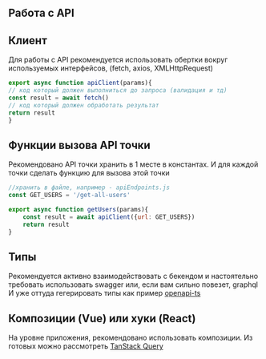 ## Работа с API

## Клиент
Для работы с API рекомендуется использовать обертки вокруг используемых интерфейсов, (fetch, axios, XMLHttpRequest)

```javascript
export async function apiClient(params){
// код который должен выполниться до запроса (валидация и тд)
const result = await fetch()
// код который должен обработать результат
return result
}
```
## Функции вызова API точки

Рекомендовано API точки хранить в 1 месте в константах. И для каждой точки сделать функцию для вызова этой точки

```javascript
//хранить в файле, например - apiEndpoints.js
const GET_USERS = '/get-all-users'

export async function getUsers(params){
	const result = await apiClient({url: GET_USERS})
	return result
}
```
## Типы

Рекомендуется активно взаимодействовать с бекендом и настоятельно требовать использовать swagger или, если вам
сильно повезет, graphql
И уже оттуда гегерировать типы как пример [openapi-ts](https://github.com/hey-api/openapi-ts)

## Композиции (Vue) или хуки (React)

На уровне приложения, рекомендовано использовать композиции. Из готовых можно рассмотреть [TanStack Query](https://tanstack.com/query/latest)

